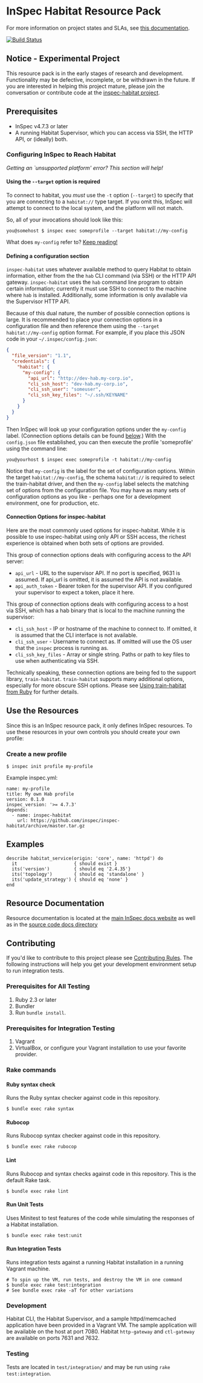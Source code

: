 # InSpec Habitat Resource Pack

For more information on project states and SLAs, see [this documentation](https://github.com/chef/chef-oss-practices/blob/master/repo-management/repo-states.md).

[![Build Status](https://travis-ci.org/inspec/inspec-habitat.svg?branch=master)](https://travis-ci.org/inspec/inspec-habitat)


## Notice - Experimental Project

This resource pack is in the early stages of research and development. Functionality may be defective, incomplete, or be withdrawn in the future. If you are interested in helping this project mature, please join the conversation or contribute code at the [inspec-habitat project](https://github.com/inspec/inspec-habitat).

## Prerequisites

* InSpec v4.7.3 or later
* A running Habitat Supervisor, which you can access via SSH, the HTTP API, or (ideally) both.

### Configuring InSpec to Reach Habitat

_Getting an `unsupported platform' error? This section will help!_

#### Using the `--target` option is required

To connect to habitat, you _must_ use the `-t` option (`--target`) to specify that you are connecting to a `habitat://` type target. If you omit this, InSpec will attempt to connect to the local system, and the platform will not match.

So, all of your invocations should look like this:

```
you@somehost $ inspec exec someprofile --target habitat://my-config
```

What does `my-config` refer to? [Keep reading!](#defining-a-configuration-section)

#### Defining a configuration section

`inspec-habitat` uses whatever available method to query Habitat to obtain information, either from the the `hab` CLI command (via SSH) or the HTTP API gateway. `inspec-habitat` uses the `hab` command line program to obtain certain information; currently it must use SSH to connect to the machine where `hab` is installed. Additionally, some information is only available via the Supervisor HTTP API.

Because of this dual nature, the number of possible connection options is large. It is recommended to place your connection options in a configuration file and then reference them using the `--target habitat://my-config` option format. For example, if you place this JSON code in your `~/.inspec/config.json`:

```json
{
  "file_version": "1.1",
  "credentials": {
    "habitat": {
      "my-config": {
        "api_url": "http://dev-hab.my-corp.io",
        "cli_ssh_host": "dev-hab.my-corp.io",
        "cli_ssh_user": "someuser",
        "cli_ssh_key_files": "~/.ssh/KEYNAME"
      }
    }
  }
}
```

Then InSpec will look up your configuration options under the `my-config` label. (Connection options details can be found [below](#connection-options-for-inspec-habitat).) With the `config.json` file established, you can then execute the profile 'someprofile' using the command line:

```
you@yourhost $ inspec exec someprofile -t habitat://my-config
```

Notice that `my-config` is the label for the set of configuration options. Within the target `habitat://my-config`, the schema `habitat://` is required to select the train-habitat driver, and then the `my-config` label selects the matching set of options from the configuration file. You may have as many sets of configuration options as you like - perhaps one for a development environment, one for production, etc.

#### Connection Options for inspec-habitat

Here are the most commonly used options for inspec-habitat. While it is possible to use inspec-habitat using only API or SSH access, the richest experience is obtained when both sets of options are provided.

This group of connection options deals with configuring access to the API server:

 * `api_url` - URL to the supervisor API. If no port is specified, 9631 is assumed. If api_url is omitted, it is assumed the API is not available.
 * `api_auth_token` - Bearer token for the supervisor API. If you configured your supervisor to expect a token, place it here.

This group of connection options deals with configuring access to a host via SSH, which has a hab binary that is local to the machine running the supervisor:

 * `cli_ssh_host` - IP or hostname of the machine to connect to. If omitted, it is assumed that the CLI interface is not available.
 * `cli_ssh_user` - Username to connect as. If omitted will use the OS user that the `inspec` process is running as.
 * `cli_ssh_key_files` - Array or single string. Paths or path to key files to use when authenticating via SSH.

Technically speaking, these connection options are being fed to the support library, `train-habitat`. `train-habitat` supports many additional options, especially for more obscure SSH options. Please see [Using train-habitat from Ruby](https://github.com/inspec/train-habitat#using-train-habitat-from-ruby) for further details.

## Use the Resources

Since this is an InSpec resource pack, it only defines InSpec resources. To use
these resources in your own controls you should create your own profile:

### Create a new profile

```
$ inspec init profile my-profile
```
Example inspec.yml:
```
name: my-profile
title: My own Hab profile
version: 0.1.0
inspec_version: '>= 4.7.3'
depends:
  - name: inspec-habitat
    url: https://github.com/inspec/inspec-habitat/archive/master.tar.gz
```

## Examples

```
describe habitat_service(origin: 'core', name: 'httpd') do
  it                     { should exist }
  its('version')         { should eq '2.4.35'}
  its('topology')        { should eq 'standalone' }
  its('update_strategy') { should eq 'none' }
end
```


## Resource Documentation

Resource documentation is located at the [main InSpec docs website](https://www.inspec.io/docs/reference/resources/#habitat-resources) as well as in the [source code docs directory](https://github.com/inspec/inspec-habitat/tree/master/docs/resources)


## Contributing

If you'd like to contribute to this project please see [Contributing
Rules](CONTRIBUTING.md). The following instructions will help you get your
development environment setup to run integration tests.

### Prerequisites for All Testing

  1. Ruby 2.3 or later
  2. Bundler
  3. Run `bundle install`.

### Prerequisites for Integration Testing

  1. Vagrant
  2. VirtualBox, or configure your Vagrant installation to use your favorite provider.

### Rake commands

#### Ruby syntax check

Runs the Ruby syntax checker against code in this repository.

```
$ bundle exec rake syntax
```

#### Rubocop

Runs Rubocop syntax checker against code in this repository.

```
$ bundle exec rake rubocop
```

#### Lint

Runs Rubocop and syntax checks against code in this repository. This is the default Rake task.

```
$ bundle exec rake lint
```

#### Run Unit Tests

Uses Minitest to test features of the code while simulating the responses of a Habitat installation.

```
$ bundle exec rake test:unit
```

#### Run Integration Tests

Runs integration tests against a running Habitat installation in a running Vagrant machine.

```
# To spin up the VM, run tests, and destroy the VM in one command
$ bundle exec rake test:integration
# See bundle exec rake -aT for other variations
```

### Development

Habitat CLI, the Habitat Supervisor, and a sample httpd/memcached application have been
provided in a Vagrant VM. The sample application will be available on the host at port 7080. Habitat `http-gateway` and `ctl-gateway` are available on ports 7631 and 7632.

### Testing

Tests are located in `test/integration/` and may be run using
`rake test:integration`.
